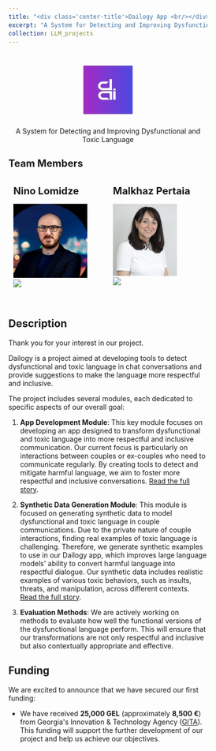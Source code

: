 ```yaml
---
title: "<div class='center-title'>Dailogy App <br/></div>"
excerpt: "A System for Detecting and Improving Dysfunctional Language.<br/><img src='/images/dailogy_logo.jpg'>"
collection: LLM_projects
---
```


<head>
  <link rel="icon" href="/assets/favicon.jpg" type="image/x-icon">
</head>

<h1 align="center">
<img src="/images/dailogy_logo.jpg" alt="drawing" width="100"/>
</h1>

<p align="center">A System for Detecting and Improving Dysfunctional and Toxic Language</p>

<style>
  
  * {
    box-sizing: border-box;
  }
  
  /* Create two equal columns that floats next to each other */
  .column {
    float: left;
    width: 50%;
    padding: 10px;
  }
  
  /* Clear floats after the columns */
  .row:after {
    content: "";
    display: table;
    clear: both;
  }
</style>

<body>
<div class="row" style="margin-top:5px; margin-bottom:5px;">
  <h2 style="font-size:20px">Team Members</h2>
  <div class="column" style="margin-top:5px; margin-bottom:5px;">
    <b style="font-size:20px">Nino Lomidze</b>
    <p>
        <img src="/images/Malkhaz.jpg" alt="drawing" width="150"/><br>
        <a href="https://www.linkedin.com/in/malkhazpertaia/"><img src="https://img.shields.io/badge/LinkedIn-0077B5?style=for-the-badge&logo=linkedin&logoColor=white"></a>
    </p>
  </div>
  <div class="column" style="margin-top:5px; margin-bottom:5px;">
    <b style="font-size:20px">Malkhaz Pertaia</b>
    <p>
        <img src="/images/Nino.jpg" alt="drawing" width="130"/><br>
        <a href="https://www.linkedin.com/in/nino-lomidze-1a11571b9/"><img src="https://img.shields.io/badge/LinkedIn-0077B5?style=for-the-badge&logo=linkedin&logoColor=white"></a>
    </p>
  </div>
</div>
</body>

## Description

Thank you for your interest in our project.

Dailogy is a project aimed at developing tools to detect dysfunctional and toxic language in chat conversations and provide suggestions to make the language more respectful and inclusive.

The project includes several modules, each dedicated to specific aspects of our overall goal:

1) **App Development Module**: This key module focuses on developing an app designed to transform dysfunctional and toxic language into more respectful and inclusive communication. Our current focus is particularly on interactions between couples or ex-couples who need to communicate regularly. By creating tools to detect and mitigate harmful language, we aim to foster more respectful and inclusive conversations. [Read the full story](/dailogy/dailogy_app/).

2) **Synthetic Data Generation Module**: This module is focused on generating synthetic data to model dysfunctional and toxic language in couple communications. Due to the private nature of couple interactions, finding real examples of toxic language is challenging. Therefore, we generate synthetic examples to use in our Dailogy app, which improves large language models' ability to convert harmful language into respectful dialogue. Our synthetic data includes realistic examples of various toxic behaviors, such as insults, threats, and manipulation, across different contexts. [Read the full story](/dailogy/synthetic_data/).

3) **Evaluation Methods**: We are actively working on methods to evaluate how well the functional versions of the dysfunctional language perform. This will ensure that our transformations are not only respectful and inclusive but also contextually appropriate and effective.

## Funding

We are excited to announce that we have secured our first funding:
- We have received **25,000 GEL** (approximately **8,500 €**) from Georgia's Innovation & Technology Agency ([GITA](https://www.linkedin.com/company/gitagovge/)). This funding will support the further development of our project and help us achieve our objectives.
